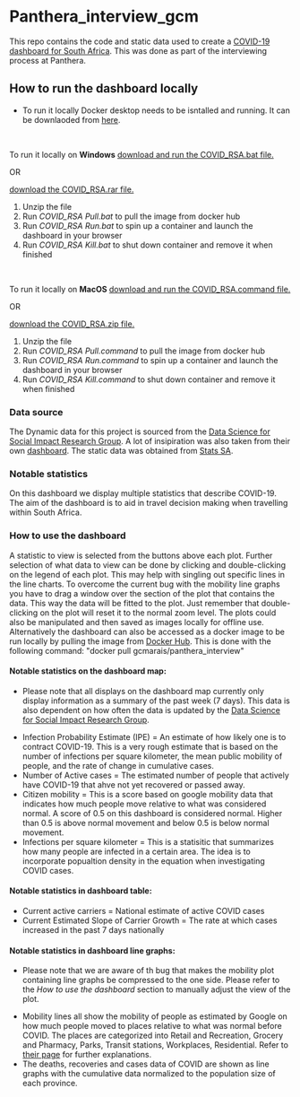 # Panthera_interview_gcm
This repo contains the code and static data used to create a [COVID-19 dashboard for South Africa](http://3.140.191.119:8050).
This was done as part of the interviewing process at Panthera.

## How to run the dashboard locally
* To run it locally Docker desktop needs to be isntalled and running. It can be downlaoded from [here](https://www.docker.com/products/docker-desktop).

<br />

To run it locally on **Windows** 
[download and run the COVID_RSA.bat file.](https://github.com/ChristopherMarais/Panthera_interview_gcm/blob/main/COVID_RSA.bat)

OR

[download the COVID_RSA.rar file.](https://github.com/ChristopherMarais/Panthera_interview_gcm/blob/main/COVID_RSA.rar)
1. Unzip the file
2. Run _COVID_RSA Pull.bat_ to pull the image from docker hub
3. Run _COVID_RSA Run.bat_ to spin up a container and launch the dashboard in your browser
4. Run _COVID_RSA Kill.bat_ to shut down container and remove it when finished

<br />

To run it locally on **MacOS** 
[download and run the COVID_RSA.command file.](https://github.com/ChristopherMarais/Panthera_interview_gcm/blob/main/COVID_RSA.command)

OR

[download the COVID_RSA.zip file.](https://github.com/ChristopherMarais/Panthera_interview_gcm/blob/main/COVID_RSA.zip)
1. Unzip the file
2. Run _COVID_RSA Pull.command_ to pull the image from docker hub
3. Run _COVID_RSA Run.command_ to spin up a container and launch the dashboard in your browser
4. Run _COVID_RSA Kill.command_ to shut down container and remove it when finished



### Data source
The Dynamic data for this project is sourced from the [Data Science for Social Impact Research Group](https://github.com/dsfsi/covid19za/tree/master/data).
A lot of insipiration was also taken from their own [dashboard](https://datastudio.google.com/u/0/reporting/1b60bdc7-bec7-44c9-ba29-be0e043d8534/page/hrUIB).
The static data was obtained from [Stats SA](http://www.statssa.gov.za/).

### Notable statistics
On this dashboard we display multiple statistics that describe COVID-19.
The aim of the dashboard is to aid in travel decision making when travelling within South Africa.

### How to use the dashboard
A statistic to view is selected from the buttons above each plot. Further selection of what data to view can be done by clicking and double-clicking on the legend of each plot. This may help with singling out specific lines in the line charts. To overcome the current bug with the mobility line graphs you have to drag a window over the section of the plot that contains the data. This way the data will be fitted to the plot. Just remember that double-clicking on the plot will reset it to the normal zoom level. The plots could also be manipulated and then saved as images locally for offline use. Alternatively the dashboard can also be accessed as a docker image to be run locally by pulling the image from [Docker Hub](https://hub.docker.com/r/gcmarais/panthera_interview). This is done with the following command: "docker pull gcmarais/panthera_interview"

#### Notable statistics on the dashboard map:
* Please note that all displays on the dashboard map currently only display information as a summary of the past week (7 days). This data is also dependent on how often the data is updated by the [Data Science for Social Impact Research Group](https://github.com/dsfsi/covid19za/tree/master/data).
- Infection Probability Estimate (IPE) = An estimate of how likely one is to contract COVID-19. This is a very rough estimate that is based on the number of infections per square kilometer, the mean public mobility of people, and the rate of change in cumulative cases.
- Number of Active cases = The estimated number of people that actively have COVID-19 that ahve not yet recovered or passed away.
- Citizen mobility = This is a score based on google mobility data that indicates how much people move relative to what was considered normal. A score of 0.5 on this dashboard is considered normal. Higher than 0.5 is above normal movement and below 0.5 is below normal movement.
- Infections per square kilometer = This is a statisitic that summarizes how many people are infected in a certain area. The idea is to incorporate popualtion density in the equation when investigating COVID cases.

#### Notable statistics in dashboard table:
- Current active carriers = National estimate of active COVID cases
- Current Estimated Slope of Carrier Growth = The rate at which cases increased in the past 7 days nationally

#### Notable statistics in dashboard line graphs:
* Please note that we are aware of th bug that makes the mobility plot containing line graphs be compressed to the one side. Please refer to the *How to use the dashboard* section to manually adjust the view of the plot.
- Mobility lines all show the mobility of people as estimated by Google on how much people moved to places relative to what was normal before COVID. The places are categorized into Retail and Recreation, Grocery and Pharmacy, Parks, Transit stations, Workplaces, Residential. Refer to [their page](https://www.google.com/covid19/mobility/) for further explanations.
- The deaths, recoveries and cases data of COVID are shown as line graphs with the cumulative data normalized to the population size of each province.

